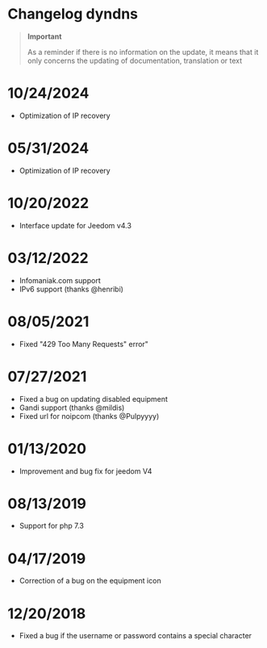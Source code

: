 # Changelog dyndns

>**Important**
>
>As a reminder if there is no information on the update, it means that it only concerns the updating of documentation, translation or text

# 10/24/2024

- Optimization of IP recovery

# 05/31/2024

- Optimization of IP recovery

# 10/20/2022

- Interface update for Jeedom v4.3

# 03/12/2022

- Infomaniak.com support
- IPv6 support (thanks @henribi)

# 08/05/2021

- Fixed "429 Too Many Requests" error"

# 07/27/2021

- Fixed a bug on updating disabled equipment
- Gandi support (thanks @mildis)
- Fixed url for noipcom (thanks @Pulpyyyy)

# 01/13/2020

- Improvement and bug fix for jeedom V4

# 08/13/2019

- Support for php 7.3

# 04/17/2019

- Correction of a bug on the equipment icon

# 12/20/2018

- Fixed a bug if the username or password contains a special character

